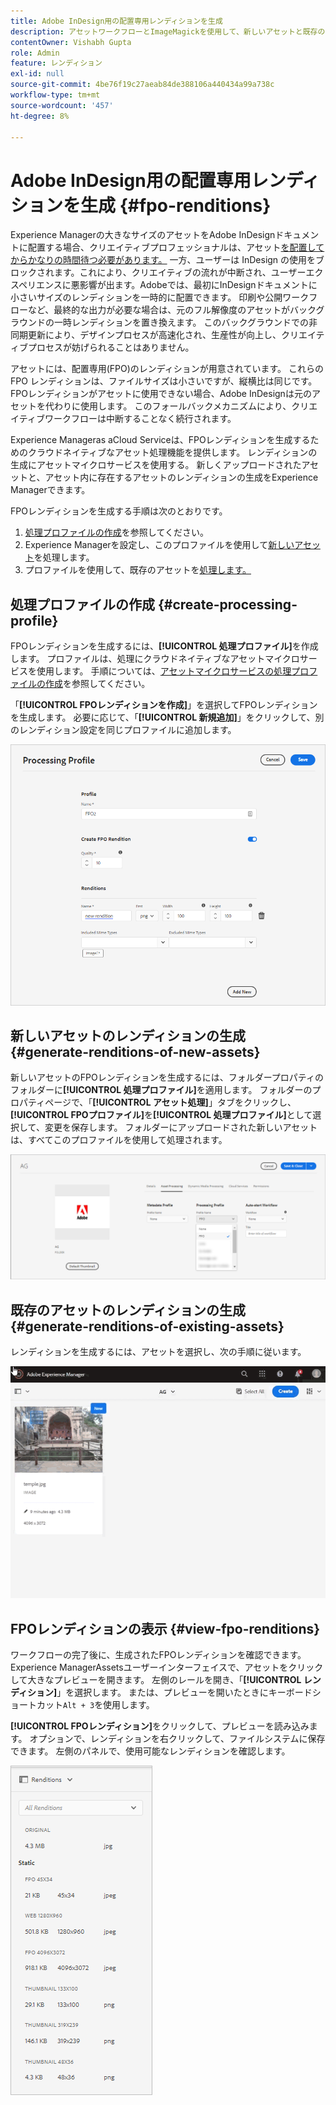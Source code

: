 ```yaml
---
title: Adobe InDesign用の配置専用レンディションを生成
description: アセットワークフローとImageMagickを使用して、新しいアセットと既存のExperience ManagerのFPOレンディションを生成します。
contentOwner: Vishabh Gupta
role: Admin
feature: レンディション
exl-id: null
source-git-commit: 4be76f19c27aeab84de388106a440434a99a738c
workflow-type: tm+mt
source-wordcount: '457'
ht-degree: 8%

---
```


# Adobe InDesign用の配置専用レンディションを生成 {#fpo-renditions}

Experience Managerの大きなサイズのアセットをAdobe InDesignドキュメントに配置する場合、クリエイティブプロフェッショナルは、アセット[を配置してからかなりの時間待つ必要があります。](https://helpx.adobe.com/jp/indesign/using/placing-graphics.html) 一方、ユーザーは InDesign の使用をブロックされます。これにより、クリエイティブの流れが中断され、ユーザーエクスペリエンスに悪影響が出ます。Adobeでは、最初にInDesignドキュメントに小さいサイズのレンディションを一時的に配置できます。 印刷や公開ワークフローなど、最終的な出力が必要な場合は、元のフル解像度のアセットがバックグラウンドの一時レンディションを置き換えます。 このバックグラウンドでの非同期更新により、デザインプロセスが高速化され、生産性が向上し、クリエイティブプロセスが妨げられることはありません。

アセットには、配置専用(FPO)のレンディションが用意されています。 これらの FPO レンディションは、ファイルサイズは小さいですが、縦横比は同じです。FPOレンディションがアセットに使用できない場合、Adobe InDesignは元のアセットを代わりに使用します。 このフォールバックメカニズムにより、クリエイティブワークフローは中断することなく続行されます。

Experience Manageras aCloud Serviceは、FPOレンディションを生成するためのクラウドネイティブなアセット処理機能を提供します。 レンディションの生成にアセットマイクロサービスを使用する。 新しくアップロードされたアセットと、アセット内に存在するアセットのレンディションの生成をExperience Managerできます。

FPOレンディションを生成する手順は次のとおりです。
1. [処理プロファイルの作成](#create-processing-profile)を参照してください。
1. Experience Managerを設定し、このプロファイルを使用して[新しいアセット](#generate-renditions-of-new-assets)を処理します。
1. プロファイルを使用して、既存のアセットを[処理します。](#generate-renditions-of-existing-assets)

## 処理プロファイルの作成 {#create-processing-profile}

FPOレンディションを生成するには、**[!UICONTROL 処理プロファイル]**&#x200B;を作成します。 プロファイルは、処理にクラウドネイティブなアセットマイクロサービスを使用します。 手順については、[アセットマイクロサービスの処理プロファイルの作成](asset-microservices-configure-and-use.md)を参照してください。

「**[!UICONTROL FPOレンディションを作成]**」を選択してFPOレンディションを生成します。 必要に応じて、「**[!UICONTROL 新規追加]**」をクリックして、別のレンディション設定を同じプロファイルに追加します。

![create-processing-profile-fpo-renditions](assets/create-processing-profile-fpo-renditions.png)

## 新しいアセットのレンディションの生成 {#generate-renditions-of-new-assets}

新しいアセットのFPOレンディションを生成するには、フォルダープロパティのフォルダーに&#x200B;**[!UICONTROL 処理プロファイル]**&#x200B;を適用します。 フォルダーのプロパティページで、「**[!UICONTROL アセット処理]**」タブをクリックし、**[!UICONTROL FPOプロファイル]**&#x200B;を&#x200B;**[!UICONTROL 処理プロファイル]**&#x200B;として選択して、変更を保存します。 フォルダーにアップロードされた新しいアセットは、すべてこのプロファイルを使用して処理されます。

![add-fpo-rendition](assets/add-fpo-rendition.png)


## 既存のアセットのレンディションの生成 {#generate-renditions-of-existing-assets}

レンディションを生成するには、アセットを選択し、次の手順に従います。

![fpo-existing-asset-reprocess](assets/fpo-existing-asset-reprocess.gif)


## FPOレンディションの表示 {#view-fpo-renditions}

ワークフローの完了後に、生成されたFPOレンディションを確認できます。 Experience ManagerAssetsユーザーインターフェイスで、アセットをクリックして大きなプレビューを開きます。 左側のレールを開き、「**[!UICONTROL レンディション]**」を選択します。 または、プレビューを開いたときにキーボードショートカット`Alt + 3`を使用します。

**[!UICONTROL FPOレンディション]**&#x200B;をクリックして、プレビューを読み込みます。 オプションで、レンディションを右クリックして、ファイルシステムに保存できます。 左側のパネルで、使用可能なレンディションを確認します。

![rendition_list](assets/list-renditions.png)
